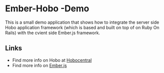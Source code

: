 # Ember-Hobo -Demo

This is a small demo application that shows how to integrate the server side Hobo application framework
(which is based and built on top of on Ruby On Rails) with the cvient side Ember.js framework.


## Links

* Find more info on Hobo at [Hobocentral](http://www.hobocentral.net/)
* Find more info on [Ember.js](http://emberjs.com/)